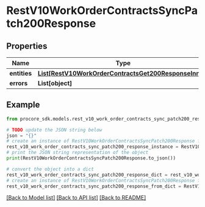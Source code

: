 # RestV10WorkOrderContractsSyncPatch200Response


## Properties

Name | Type | Description | Notes
------------ | ------------- | ------------- | -------------
**entities** | [**List[RestV10WorkOrderContractsGet200ResponseInner]**](RestV10WorkOrderContractsGet200ResponseInner.md) |  | [optional] 
**errors** | **List[object]** |  | [optional] 

## Example

```python
from procore_sdk.models.rest_v10_work_order_contracts_sync_patch200_response import RestV10WorkOrderContractsSyncPatch200Response

# TODO update the JSON string below
json = "{}"
# create an instance of RestV10WorkOrderContractsSyncPatch200Response from a JSON string
rest_v10_work_order_contracts_sync_patch200_response_instance = RestV10WorkOrderContractsSyncPatch200Response.from_json(json)
# print the JSON string representation of the object
print(RestV10WorkOrderContractsSyncPatch200Response.to_json())

# convert the object into a dict
rest_v10_work_order_contracts_sync_patch200_response_dict = rest_v10_work_order_contracts_sync_patch200_response_instance.to_dict()
# create an instance of RestV10WorkOrderContractsSyncPatch200Response from a dict
rest_v10_work_order_contracts_sync_patch200_response_from_dict = RestV10WorkOrderContractsSyncPatch200Response.from_dict(rest_v10_work_order_contracts_sync_patch200_response_dict)
```
[[Back to Model list]](../README.md#documentation-for-models) [[Back to API list]](../README.md#documentation-for-api-endpoints) [[Back to README]](../README.md)


